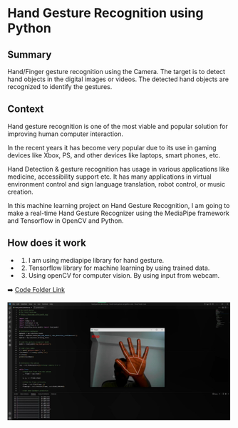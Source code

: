 # Hand Gesture Recognition using Python




## Summary
Hand/Finger gesture recognition using the Camera. The target is to detect hand objects in the digital images or videos. The detected hand objects are recognized to identify the gestures.



## Context
Hand gesture recognition is one of the most viable and popular solution for improving human computer interaction. 

In the recent years it has become very popular due to its use in gaming devices like Xbox, PS, and other devices like laptops, smart phones, etc. 

Hand Detection & gesture recognition has usage in various applications like medicine, accessibility support etc. It has many applications in virtual environment control and sign language translation, robot control, or music creation.

In this machine learning project on Hand Gesture Recognition, I am going to make a real-time Hand Gesture Recognizer using the MediaPipe framework and Tensorflow in OpenCV and Python.

## How does it work
- 1. I am using mediapipe library for hand gesture. 
- 2. Tensorflow library for machine learning by using trained data.
- 3. Using openCV for computer vision. By using input from webcam.



➡️ [Code Folder Link](https://drive.google.com/drive/folders/1i4K4lPyMav3H1BkVYgQMJj05A6zsfvwi?usp=sharing)


<div id="header" align="left">
  <a href="https://github.com/kunsh13">
  <img src="Hand_Gesture_Recognition/hand_gesture.jpg" width="500"/>
  </a>
</div>
